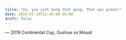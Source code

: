 ```yaml
---
title: "Ya, you just bang that gong. That was great!"
date: 2019-01-19T22:44:00-05:00
draft: false
---
```

— 2019 Continental Cup, Gushue vs Mouat